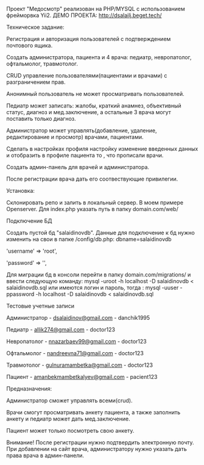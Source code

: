 Проект "Медосмотр" реализован на PHP/MYSQL с использованием фрейморвка Yii2.
ДЕМО ПРОЕКТА: http://dsalailj.beget.tech/

Техническое задание:

Регистрация и авторизация пользователей с подтверждением почтового ящика. 

Создать администратора, пациента и 4 врача: педиатр, невропатолог, офтальмолог, травмотолог.

CRUD управление пользователями(пациентами и врачами) с разграничением прав.

Анонимный пользователь не может просматривать  пользователей.

Педиатр может записать: жалобы, краткий анамнез, объективный статус, диагноз и мед.заключение, а остальные 3 врача могут поставить только диагноз.

Администратор может управлять(добавление, удаление, редактирование и просмотр) врачами, пациентами.

Сделать в настройках профиля настройку изменение введенных данных и отобразить в профиле пациента то , что прописали врачи.

Создать админ-панель для врачей и администратора.

После регистрации врача дать его соотвествующие привилегии. 

Установка: 

Склонировать репо и залить в локальный сервер. В моем примере Openserver. 
Для index.php указать путь в папку domain.com/web/ 



Подключение БД

Создать пустой бд "salaidinovdb". 
Данные для подключение к бд нужно изменить на свои в папке /config/db.php: 
dbname=salaidinovdb

'username' => 'root',

'password' => '',

Для миграции бд в консоли перейти в папку domain.com/migrations/ и ввести следующую команду: 
mysql -uroot -h localhost -D salaidinovdb < salaidinovdb.sql
или имеются логин и пароль, тогда : mysql -uuser -ppassword -h localhost -D salaidinovdb < salaidinovdb.sql 

Тестовые учетные записи

Администратор - dsalaidinov@gmail.com - danchik1995

Педиатр - allik274@gmail.com - doctor123

Невропатолог - nnazarbaev99@gmail.com - doctor123

Офтальмолог - nandreevna71@gmail.com - doctor123

Травмотолог - gulnuramambetka@gmail.com - doctor123

Пациент - amanbekmambetkalyev@gmail.com - pacient123

Предназначения: 

Администратор сможет управлять всеми(crud).

Врачи смогут просматривать анкету пациента, а также заполнить анкету и педиатр может дать мед.заключение.

Пациент может только посмотреть свою анкету.

Внимание!
После регистрации нужно подтвердить электронную почту.
При добавлении на сайт врача, администратору нужно указать дать права врача в админ-панели.
